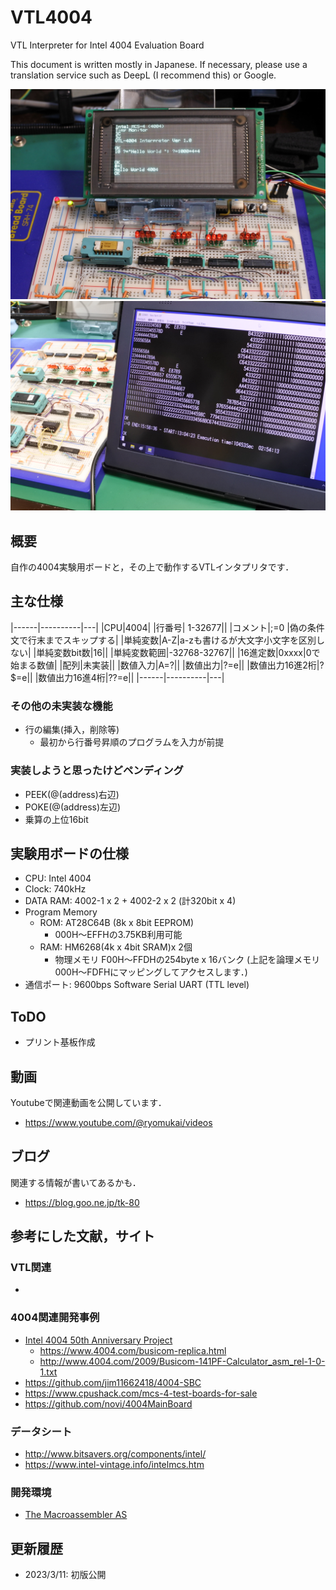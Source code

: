 # VTL4004
VTL Interpreter for Intel 4004 Evaluation Board

This document is written mostly in Japanese.
If necessary, please use a translation service such as DeepL (I recommend this) or Google.

![](images/title.jpg)
![](images/mandel.jpg)

## 概要
自作の4004実験用ボードと，その上で動作するVTLインタプリタです．

## 主な仕様
|------|----------|---|
|CPU|4004|
|行番号| 1-32677||
|コメント|;=0 |偽の条件文で行末までスキップする|
|単純変数|A-Z|a-zも書けるが大文字小文字を区別しない|
|単純変数bit数|16||
|単純変数範囲|-32768-32767||
|16進定数|0xxxx|0で始まる数値|
|配列|未実装||
|数値入力|A=?||
|数値出力|?=e||
|数値出力16進2桁|?$=e||
|数値出力16進4桁|??=e||
|------|----------|---|

### その他の未実装な機能
- 行の編集(挿入，削除等)
  - 最初から行番号昇順のプログラムを入力が前提

### 実装しようと思ったけどペンディング
- PEEK(@(address)右辺)
- POKE(@(address)左辺)
- 乗算の上位16bit

## 実験用ボードの仕様
- CPU: Intel 4004
- Clock: 740kHz
- DATA RAM: 4002-1 x 2 + 4002-2 x 2 (計320bit x 4)
- Program Memory
  - ROM: AT28C64B (8k x 8bit EEPROM)
    - 000H〜EFFHの3.75KB利用可能
  - RAM: HM6268(4k x 4bit SRAM)x 2個
    - 物理メモリ F00H〜FFDHの254byte x 16バンク
      (上記を論理メモリ 000H〜FDFHにマッピングしてアクセスします．)
- 通信ポート: 9600bps Software Serial UART (TTL level)

## ToDO
- プリント基板作成

## 動画
Youtubeで関連動画を公開しています．
- https://www.youtube.com/@ryomukai/videos

## ブログ
関連する情報が書いてあるかも．
- https://blog.goo.ne.jp/tk-80

## 参考にした文献，サイト
### VTL関連
-

### 4004関連開発事例
- [Intel 4004  50th Anniversary Project](https://www.4004.com/)
  - https://www.4004.com/busicom-replica.html
  - http://www.4004.com/2009/Busicom-141PF-Calculator_asm_rel-1-0-1.txt
- https://github.com/jim11662418/4004-SBC
- https://www.cpushack.com/mcs-4-test-boards-for-sale
- https://github.com/novi/4004MainBoard


### データシート
- http://www.bitsavers.org/components/intel/
- https://www.intel-vintage.info/intelmcs.htm

### 開発環境
- [The Macroassembler AS](http://john.ccac.rwth-aachen.de:8000/as/)


## 更新履歴
- 2023/3/11: 初版公開
